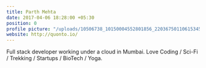 ```yaml
---
title: Parth Mehta
date: 2017-04-06 18:28:00 +05:30
position: 0
profile picture: "/uploads/10506738_10150004552801856_220367501106153455_o.jpg"
website: http://quonto.io/
---
```


Full stack developer working under a cloud in Mumbai.
Love Coding / Sci-Fi / Trekking / Startups / BioTech / Yoga.